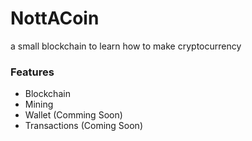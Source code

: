 # NottACoin

a small blockchain to learn how to make cryptocurrency

### Features
* Blockchain
* Mining
* Wallet (Comming Soon)
* Transactions (Coming Soon)